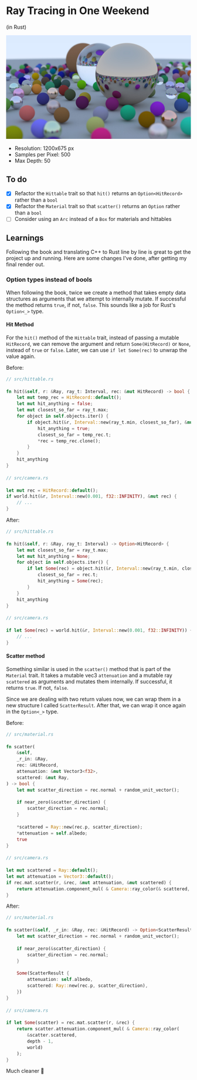 # Ray Tracing in One Weekend

(in Rust)

![Final Image Render](images/image_24_1200px_500ssp.jpg)

- Resolution: 1200x675 px
- Samples per Pixel: 500
- Max Depth: 50

## To do

- [x] Refactor the `Hittable` trait so that `hit()` returns an `Option<HitRecord>` rather than a `bool`
- [x] Refactor the `Material` trait so that `scatter()` returns an `Option` rather than a `bool`
- [ ] Consider using an `Arc` instead of a `Box` for materials and hittables

## Learnings

Following the book and translating C++ to Rust line by line is great to get the project up and running. Here are some changes I've done, after getting my final render out.

### Option types instead of bools

When following the book, twice we create a method that takes empty data structures as arguments that we attempt to internally mutate. If successful the method returns `true`, if not, `false`. This sounds like a job for Rust's `Option<_>` type.

#### Hit Method

For the `hit()` method of the `Hittable` trait, instead of passing a mutable `HitRecord`, we can remove the argument and return `Some(HitRecord)` or `None`, instead of `true` or `false`. Later, we can use `if let Some(rec)` to unwrap the value again.

Before:

```rust
// src/hittable.rs

fn hit(&self, r: &Ray, ray_t: Interval, rec: &mut HitRecord) -> bool {
    let mut temp_rec = HitRecord::default();
    let mut hit_anything = false;
    let mut closest_so_far = ray_t.max;
    for object in self.objects.iter() {
        if object.hit(&r, Interval::new(ray_t.min, closest_so_far), &mut temp_rec) {
            hit_anything = true;
            closest_so_far = temp_rec.t;
            *rec = temp_rec.clone();
        }
    }
    hit_anything
}

// src/camera.rs

let mut rec = HitRecord::default();
if world.hit(&r, Interval::new(0.001, f32::INFINITY), &mut rec) {
    // ...
}

```

After:

```rust
// src/hittable.rs

fn hit(&self, r: &Ray, ray_t: Interval) -> Option<HitRecord> {
    let mut closest_so_far = ray_t.max;
    let mut hit_anything = None;
    for object in self.objects.iter() {
        if let Some(rec) = object.hit(&r, Interval::new(ray_t.min, closest_so_far)) {
            closest_so_far = rec.t;
            hit_anything = Some(rec);
        }
    }
    hit_anything
}

// src/camera.rs

if let Some(rec) = world.hit(&r, Interval::new(0.001, f32::INFINITY)) {
    // ...
}
```

#### Scatter method

Something similar is used in the `scatter()` method that is part of the `Material` trait. It takes a mutable vec3 `attenuation` and a mutable ray `scattered` as arguments and mutates them internally. If successful, it returns `true`. If not, `false`.

Since we are dealing with two return values now, we can wrap them in a new structure I called `ScatterResult`. After that, we can wrap it once again in the `Option<_>` type.

Before:

```rust
// src/material.rs

fn scatter(
    &self,
    _r_in: &Ray,
    rec: &HitRecord,
    attenuation: &mut Vector3<f32>,
    scattered: &mut Ray,
) -> bool {
    let mut scatter_direction = rec.normal + random_unit_vector();

    if near_zero(&scatter_direction) {
        scatter_direction = rec.normal;
    }

    *scattered = Ray::new(rec.p, scatter_direction);
    *attenuation = self.albedo;
    true
}

// src/camera.rs

let mut scattered = Ray::default();
let mut attenuation = Vector3::default();
if rec.mat.scatter(r, &rec, &mut attenuation, &mut scattered) {
    return attenuation.component_mul( & Camera::ray_color(& scattered, depth - 1, world));
}

```

After:

```rust
// src/material.rs

fn scatter(&self, _r_in: &Ray, rec: &HitRecord) -> Option<ScatterResult> {
    let mut scatter_direction = rec.normal + random_unit_vector();

    if near_zero(&scatter_direction) {
        scatter_direction = rec.normal;
    }

    Some(ScatterResult {
        attenuation: self.albedo,
        scattered: Ray::new(rec.p, scatter_direction),
    })
}

// src/camera.rs

if let Some(scatter) = rec.mat.scatter(r, &rec) {
    return scatter.attenuation.component_mul( & Camera::ray_color(
        &scatter.scattered,
        depth - 1,
        world)
    );
}
```

Much cleaner :crab: